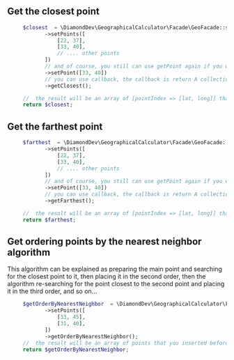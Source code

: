 Get the closest point
---------------

```php
     $closest  = \DiamondDev\GeographicalCalculator\Facade\GeoFacade::setMainPoint([22, 37])
            ->setPoints([
                [22, 37],
                [33, 40],
                // .... other points
            ])
            // and of course, you still can use getPoint again if you want.
            ->setPoint([33, 40])
            // you can use callback, the callback is return A collection instance of the result.
            ->getClosest();

     //  the result will be an array of [pointIndex => [lat, long]] that you inserted before.
     return $closest;
```

Get the farthest point
---------------

```php
     $farthest  = \DiamondDev\GeographicalCalculator\Facade\GeoFacade::setMainPoint([22, 37])
            ->setPoints([
                [22, 37],
                [33, 40],
                // .... other points
            ])
            // and of course, you still can use getPoint again if you want.
            ->setPoint([33, 40])
            // you can use callback, the callback is return A collection instance of the result.
            ->getFarthest();

     //  the result will be an array of [pointIndex => [lat, long]] that you inserted before.
     return $farthest;
```

Get ordering points by the nearest neighbor algorithm
---------------
This algorithm can be explained as preparing the main point and searching for the closest point to it,
then placing it in the second order,
then the algorithm re-searching for the point closest to the second point and placing it in the third order, and so on...

```php
     $getOrderByNearestNeighbor  = \DiamondDev\GeographicalCalculator\Facade\GeoFacade::setMainPoint([22, 37])
            ->setPoints([
                [33, 45],
                [31, 40],
            ])
            ->getOrderByNearestNeighbor();
     //  the result will be an array of points that you inserted before, and these points are ordered as we explain above.
     return $getOrderByNearestNeighbor;
```
